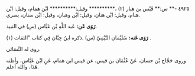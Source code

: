 ٤٩٢٥ -** س:** قَيْس بن هبار (٢) ،********** وقيل:********** ابْن همام، وقيل: ابْن هنام، وقيل: ابْن هنان، وقيل: ابْن وهبان، وقيل: ابْن سنان، بصري.

**رَوَى عَن:** عَبد اللَّهِ بْن عَبَّاس (س) في النبيذ.

**رَوَى عَنه:** سُلَيْمان التَّيْمِيّ (س) .ذكره ابنُ حِبَّان فِي كتاب "الثقات (١) .

روى له النَّسَائي.

وروى حَجَّاج بْن حسان، عَنْ عُثْمَان بن قيس، عن قيس ابن همام، عَنِ ابْن عَبَّاس، وأظنه هَذَا، والله أعلم.